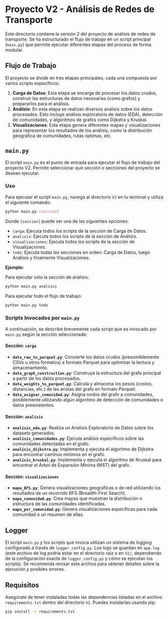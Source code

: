 # Proyecto V2 - Análisis de Redes de Transporte

Este directorio contiene la versión 2 del proyecto de análisis de redes de transporte. Se ha estructurado el flujo de trabajo en un script principal (`main.py`) que permite ejecutar diferentes etapas del proceso de forma modular.

## Flujo de Trabajo

El proyecto se divide en tres etapas principales, cada una compuesta por varios scripts específicos:

1.  **Carga de Datos**: Esta etapa se encarga de procesar los datos crudos, construir las estructuras de datos necesarias (como grafos) y prepararlos para el análisis.
2.  **Análisis**: En esta etapa se realizan diversos análisis sobre los datos procesados. Esto incluye análisis exploratorio de datos (EDA), detección de comunidades, y algoritmos de grafos como Dijkstra y Kruskal.
3.  **Visualizaciones**: Esta etapa genera diferentes mapas y visualizaciones para representar los resultados de los análisis, como la distribución geográfica de comunidades, rutas óptimas, etc.

## `main.py`

El script `main.py` es el punto de entrada para ejecutar el flujo de trabajo del proyecto V2. Permite seleccionar qué sección o secciones del proyecto se desean ejecutar.

### Uso

Para ejecutar el script `main.py`, navega al directorio `V2` en tu terminal y utiliza el siguiente comando:

```bash
python main.py [seccion]
```

Donde `[seccion]` puede ser una de las siguientes opciones:

*   `carga`: Ejecuta todos los scripts de la sección de Carga de Datos.
*   `analisis`: Ejecuta todos los scripts de la sección de Análisis.
*   `visualizaciones`: Ejecuta todos los scripts de la sección de Visualizaciones.
*   `todo`: Ejecuta todas las secciones en orden: Carga de Datos, luego Análisis y finalmente Visualizaciones.

**Ejemplo:**

Para ejecutar solo la sección de análisis:

```bash
python main.py analisis
```

Para ejecutar todo el flujo de trabajo:

```bash
python main.py todo
```

### Scripts Invocados por `main.py`

A continuación, se describe brevemente cada script que es invocado por `main.py` según la sección seleccionada:

#### Sección: `carga`

*   **`data_raw_to_parquet.py`**: Convierte los datos crudos (presumiblemente CSVs u otros formatos) a formato Parquet para optimizar la lectura y almacenamiento.
*   **`data_graph_construction.py`**: Construye la estructura del grafo principal a partir de los datos procesados.
*   **`data_weights_to_parquet.py`**: Calcula y almacena los pesos (costos, distancias, etc.) de las aristas del grafo en formato Parquet.
*   **`data_asignar_comunidad.py`**: Asigna nodos del grafo a comunidades, posiblemente utilizando algún algoritmo de detección de comunidades o datos preexistentes.

#### Sección: `analisis`

*   **`analisis_eda.py`**: Realiza un Análisis Exploratorio de Datos sobre los datasets generados.
*   **`analisis_comunidades.py`**: Ejecuta análisis específicos sobre las comunidades detectadas en el grafo.
*   **`analisis_dijkstra.py`**: Implementa y ejecuta el algoritmo de Dijkstra para encontrar caminos mínimos en el grafo.
*   **`analisis_kruskal.py`**: Implementa y ejecuta el algoritmo de Kruskal para encontrar el Árbol de Expansión Mínima (MST) del grafo.

#### Sección: `visualizaciones`

*   **`mapa_BFS.py`**: Genera visualizaciones geográficas o de red utilizando los resultados de un recorrido BFS (Breadth-First Search).
*   **`mapa_comunidad.py`**: Crea mapas que muestran la distribución o estructura de las comunidades identificadas.
*   **`mapa_por_comunidad.py`**: Genera visualizaciones específicas para cada comunidad o un resumen de ellas.

## Logger

El script `main.py` y los scripts que invoca utilizan un sistema de logging configurado a través de `logger_config.py`. Los logs se guardan en `app.log` (este archivo de log podría estar en el directorio raíz o en `V2/`, dependiendo de la configuración exacta de `logger_config.py` y cómo se ejecutan los scripts). Se recomienda revisar este archivo para obtener detalles sobre la ejecución y posibles errores.

## Requisitos

Asegúrate de tener instaladas todas las dependencias listadas en el archivo `requirements.txt` dentro del directorio `V2`. Puedes instalarlas usando pip:

```bash
pip install -r requirements.txt
```

